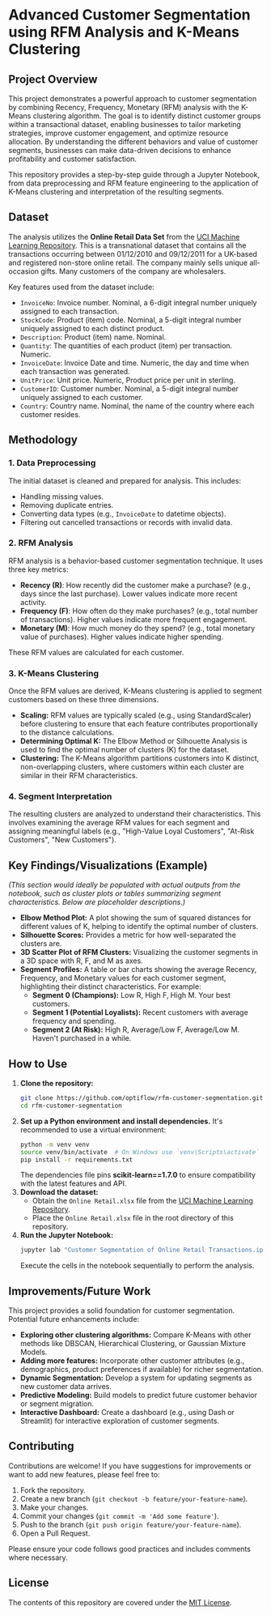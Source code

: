 # Advanced Customer Segmentation using RFM Analysis and K-Means Clustering

## Project Overview

This project demonstrates a powerful approach to customer segmentation by combining Recency, Frequency, Monetary (RFM) analysis with the K-Means clustering algorithm. The goal is to identify distinct customer groups within a transactional dataset, enabling businesses to tailor marketing strategies, improve customer engagement, and optimize resource allocation. By understanding the different behaviors and value of customer segments, businesses can make data-driven decisions to enhance profitability and customer satisfaction.

This repository provides a step-by-step guide through a Jupyter Notebook, from data preprocessing and RFM feature engineering to the application of K-Means clustering and interpretation of the resulting segments.

## Dataset

The analysis utilizes the **Online Retail Data Set** from the [UCI Machine Learning Repository](https://archive.ics.uci.edu/ml/datasets/online+retail). This is a transnational dataset that contains all the transactions occurring between 01/12/2010 and 09/12/2011 for a UK-based and registered non-store online retail. The company mainly sells unique all-occasion gifts. Many customers of the company are wholesalers.

Key features used from the dataset include:
*   `InvoiceNo`: Invoice number. Nominal, a 6-digit integral number uniquely assigned to each transaction.
*   `StockCode`: Product (item) code. Nominal, a 5-digit integral number uniquely assigned to each distinct product.
*   `Description`: Product (item) name. Nominal.
*   `Quantity`: The quantities of each product (item) per transaction. Numeric.
*   `InvoiceDate`: Invoice Date and time. Numeric, the day and time when each transaction was generated.
*   `UnitPrice`: Unit price. Numeric, Product price per unit in sterling.
*   `CustomerID`: Customer number. Nominal, a 5-digit integral number uniquely assigned to each customer.
*   `Country`: Country name. Nominal, the name of the country where each customer resides.

## Methodology

### 1. Data Preprocessing
The initial dataset is cleaned and prepared for analysis. This includes:
*   Handling missing values.
*   Removing duplicate entries.
*   Converting data types (e.g., `InvoiceDate` to datetime objects).
*   Filtering out cancelled transactions or records with invalid data.

### 2. RFM Analysis
RFM analysis is a behavior-based customer segmentation technique. It uses three key metrics:
*   **Recency (R)**: How recently did the customer make a purchase? (e.g., days since the last purchase). Lower values indicate more recent activity.
*   **Frequency (F)**: How often do they make purchases? (e.g., total number of transactions). Higher values indicate more frequent engagement.
*   **Monetary (M)**: How much money do they spend? (e.g., total monetary value of purchases). Higher values indicate higher spending.

These RFM values are calculated for each customer.

### 3. K-Means Clustering
Once the RFM values are derived, K-Means clustering is applied to segment customers based on these three dimensions.
*   **Scaling:** RFM values are typically scaled (e.g., using StandardScaler) before clustering to ensure that each feature contributes proportionally to the distance calculations.
*   **Determining Optimal K:** The Elbow Method or Silhouette Analysis is used to find the optimal number of clusters (K) for the dataset.
*   **Clustering:** The K-Means algorithm partitions customers into K distinct, non-overlapping clusters, where customers within each cluster are similar in their RFM characteristics.

### 4. Segment Interpretation
The resulting clusters are analyzed to understand their characteristics. This involves examining the average RFM values for each segment and assigning meaningful labels (e.g., "High-Value Loyal Customers", "At-Risk Customers", "New Customers").

## Key Findings/Visualizations (Example)

*(This section would ideally be populated with actual outputs from the notebook, such as cluster plots or tables summarizing segment characteristics. Below are placeholder descriptions.)*

*   **Elbow Method Plot:** A plot showing the sum of squared distances for different values of K, helping to identify the optimal number of clusters.
*   **Silhouette Scores:** Provides a metric for how well-separated the clusters are.
*   **3D Scatter Plot of RFM Clusters:** Visualizing the customer segments in a 3D space with R, F, and M as axes.
*   **Segment Profiles:** A table or bar charts showing the average Recency, Frequency, and Monetary values for each customer segment, highlighting their distinct characteristics. For example:
    *   **Segment 0 (Champions):** Low R, High F, High M. Your best customers.
    *   **Segment 1 (Potential Loyalists):** Recent customers with average frequency and spending.
    *   **Segment 2 (At Risk):** High R, Average/Low F, Average/Low M. Haven't purchased in a while.

## How to Use

1.  **Clone the repository:**
    ```bash
    git clone https://github.com/optiflow/rfm-customer-segmentation.git
    cd rfm-customer-segmentation
    ```
2.  **Set up a Python environment and install dependencies.** It's recommended to use a virtual environment:
    ```bash
    python -m venv venv
    source venv/bin/activate  # On Windows use `venv\Scripts\activate`
    pip install -r requirements.txt
    ```
    The dependencies file pins **scikit-learn==1.7.0** to ensure compatibility with the
    latest features and API.
3.  **Download the dataset:**
    *   Obtain the `Online Retail.xlsx` file from the [UCI Machine Learning Repository](https://archive.ics.uci.edu/ml/datasets/online+retail).
    *   Place the `Online Retail.xlsx` file in the root directory of this repository.
4.  **Run the Jupyter Notebook:**
    ```bash
    jupyter lab "Customer Segmentation of Online Retail Transactions.ipynb"
    ```
    Execute the cells in the notebook sequentially to perform the analysis.

## Improvements/Future Work

This project provides a solid foundation for customer segmentation. Potential future enhancements include:
*   **Exploring other clustering algorithms:** Compare K-Means with other methods like DBSCAN, Hierarchical Clustering, or Gaussian Mixture Models.
*   **Adding more features:** Incorporate other customer attributes (e.g., demographics, product preferences if available) for richer segmentation.
*   **Dynamic Segmentation:** Develop a system for updating segments as new customer data arrives.
*   **Predictive Modeling:** Build models to predict future customer behavior or segment migration.
*   **Interactive Dashboard:** Create a dashboard (e.g., using Dash or Streamlit) for interactive exploration of customer segments.

## Contributing

Contributions are welcome! If you have suggestions for improvements or want to add new features, please feel free to:
1.  Fork the repository.
2.  Create a new branch (`git checkout -b feature/your-feature-name`).
3.  Make your changes.
4.  Commit your changes (`git commit -m 'Add some feature'`).
5.  Push to the branch (`git push origin feature/your-feature-name`).
6.  Open a Pull Request.

Please ensure your code follows good practices and includes comments where necessary.

## License

The contents of this repository are covered under the [MIT License](LICENSE).
